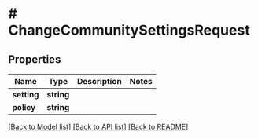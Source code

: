 # # ChangeCommunitySettingsRequest

## Properties

Name | Type | Description | Notes
------------ | ------------- | ------------- | -------------
**setting** | **string** |  |
**policy** | **string** |  |

[[Back to Model list]](../../README.md#models) [[Back to API list]](../../README.md#endpoints) [[Back to README]](../../README.md)
